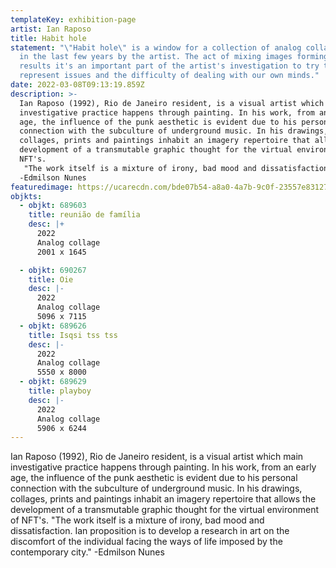 ```yaml
---
templateKey: exhibition-page
artist: Ian Raposo
title: Habit hole
statement: "\"Habit hole\" is a window for a collection of analog collages made
  in the last few years by the artist. The act of mixing images forming new
  results it's an important part of the artist's investigation to try to
  represent issues and the difficulty of dealing with our own minds."
date: 2022-03-08T09:13:19.859Z
description: >-
  Ian Raposo (1992), Rio de Janeiro resident, is a visual artist which main
  investigative practice happens through painting. In his work, from an early
  age, the influence of the punk aesthetic is evident due to his personal
  connection with the subculture of underground music. In his drawings,
  collages, prints and paintings inhabit an imagery repertoire that allows the
  development of a transmutable graphic thought for the virtual environment of
  NFT's.
   "The work itself is a mixture of irony, bad mood and dissatisfaction. Ian proposition is to  develop a research in art on the discomfort of the individual facing the ways of life imposed by the contemporary city."
  -Edmilson Nunes
featuredimage: https://ucarecdn.com/bde07b54-a8a0-4a7b-9c0f-23557e831276/
objkts:
  - objkt: 689603
    title: reunião de família
    desc: |+
      2022
      Analog collage
      2001 x 1645

  - objkt: 690267
    title: Oie
    desc: |-
      2022
      Analog collage
      5096 x 7115
  - objkt: 689626
    title: Isqsi tss tss
    desc: |-
      2022
      Analog collage
      5550 x 8000
  - objkt: 689629
    title: playboy
    desc: |-
      2022
      Analog collage
      5906 x 6244
---
```

Ian Raposo (1992), Rio de Janeiro resident, is a visual artist which main investigative practice happens through painting. In his work, from an early age, the influence of the punk aesthetic is evident due to his personal connection with the subculture of underground music. In his drawings, collages, prints and paintings inhabit an imagery repertoire that allows the development of a transmutable graphic thought for the virtual environment of NFT's. "The work itself is a mixture of irony, bad mood and dissatisfaction. Ian proposition is to develop a research in art on the discomfort of the individual facing the ways of life imposed by the contemporary city." -Edmilson Nunes